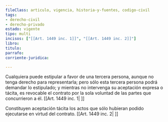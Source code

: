 ```yaml
---
fileClass: articulo, vigencia, historia-y-fuentes, codigo-civil
tags:
- derecho-civil
- derecho-privado
estado: vigente
tipo: multi
incisos: ["[[Art. 1449 inc. 1]]", "[[Art. 1449 inc. 2]]"]
libro:
titulo:
parrafo:
corriente-juridica:

---
```

Cualquiera puede estipular a favor de una tercera persona, aunque no tenga derecho para representarla; pero sólo esta tercera persona podrá demandar lo estipulado; y mientras no intervenga su aceptación expresa o tácita, es revocable el contrato por la sola voluntad de las partes que concurrieron a él. [[Art. 1449 inc. 1| ]]

Constituyen aceptación tácita los actos que sólo hubieran podido ejecutarse en virtud del contrato. [[Art. 1449 inc. 2| ]]